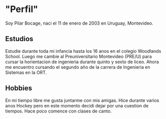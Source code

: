 # "Perfil" 

Soy Pilar Bocage, naci el 11 de enero de 2003 en Uruguay, Montevideo.

## Estudios 
Estudie durante toda mi infancia hasta los 16 anos en el colegio Woodlands School. Luego me cambie al Preuniversitario Montevideo (PRE/U) para cursar la horientacion de ingenieria durante quinto y sexto de liceo. Ahora me encuentro cursando el segundo año de la carrera de Ingenieria en Sistemas en la ORT. 

## Hobbies
En mi tiempo libre me gusta juntarme con mis amigas. Hice durante varios anos Hockey pero en este momento decidi dejar por una cuestion de tiempos. Hace poco comence con clases de canto. 

